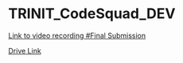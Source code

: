 # TRINIT_CodeSquad_DEV

[Link to video recording #Final Submission](https://drive.google.com/file/d/1LnUruklUFv5lHPUD1bEzil3p8jigChbq/view?usp=drivesdk)


[Drive Link](https://drive.google.com/drive/folders/1KqFG9t6k4u4OaLS6fcKdfILdIOc6qHgz)